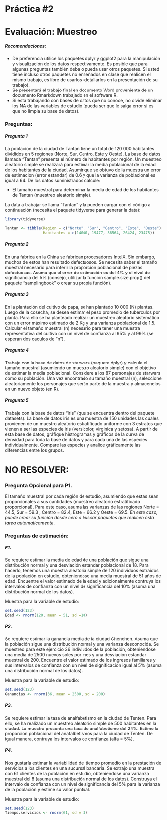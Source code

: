 Práctica \#2
================

# Evaluación: Muestreo

##### Recomendaciones:

-   De preferencia utilice los paquetes dplyr y ggplot2 para la
    manipulación y visualización de los datos respectivamente. Es
    posible que para algunas preguntas también deba o pueda usar otros
    paquetes. Si usted tiene incluso otros paquetes no enseñados en
    clase que realicen el mismo trabajo, es libre de usarlos
    (detallarlos en la presentación de su trabajo).
-   Se presentará el trabajo final en documento Word proveniente de un
    documento Rmarkdown trabajado en el software R.
-   Si esta trabajando con bases de datos que no conoce, no olvide
    eliminar los NA de las variables de estudio (pueda ser que le salga
    error si es que no limpia su base de datos).

### Preguntas:

##### Pregunta 1

La poblacion de la ciudad de Tantan tiene un total de 120 000 habitantes
divididos en 5 regiones (Norte, Sur, Centro, Este y Oeste). La base de
datos llamada “Tantan” presenta el número de habitantes por región. Un
muestreo aleatorio simple se realizará para estimar la media poblacional
de la edad de los habitantes de la ciudad. Asumir que se obtuvo de la
muestra un error de estimacion (error estandar) de 0.6 y que la varianza
de poblacional es igual a 64. De los datos suministrados calcule:

-   El tamaño muestral para determinar la media de edad de los
    habitantes de Tantan (muestreo aleatorio simple).

La data a trabajar se llama “Tantan” y la pueden cargar con el código a
continuación (necesita el paquete tidyverse para generar la data):

``` r
library(tidyverse)

Tantan <- tibble(Region = c("Norte", "Sur", "Centro", "Este", "Oeste"),
                 Habitantes = c(14060, 19477, 36564, 26424, 23475))
```

##### Pregunta 2

En una fabrica en la China se fabrican procesadores IntelX. Sin embargo,
muchos de estos han resultado defectuosos. Se necesita saber el tamaño
muestral necesario para inferir la proporcion poblacional de piezas
defectuosas. Asuma que el error de estimación es del 4% y el nivel de
significancia del 5% (consejo, utilizar la función sample.size.prop()
del paquete “samplingbook” o crear su propia función).

##### Pregunta 3

En la plantación del cultivo de papa, se han plantado 10 000 (N)
plantas. Luego de la cosecha, se desea estimar el peso promedio de
tuberculos por planta. Para ello se ha planteado realizar un muestreo
aleatorio sistemático con un error máximo estimado de 2 Kg y una
varianza poblacional de 1.5. Calcular el tamaño muestral (n) necesario
para tener una muestra representativa del cultivo con un nivel de
confianza al 95% y al 99% (se esperan dos caculos de “n”).

##### Pregunta 4

Trabaje con la base de datos de starwars (paquete dplyr) y calcule el
tamaño muestral (asumiendo un muestro aleatorio simple) con el objetivo
de estimar la media poblacional. Considere a los 87 personajes de
starwars como su población. Una vez encontrado su tamaño muestral (n),
seleccione aleatoriamente los personajes que serán parte de la muestra y
almacenelos en un nuevo objeto (en R).

##### Pregunta 5

Trabaje con la base de datos “iris” (que se encuentra dentro del paquete
datasets). La base de datos iris es una muestra de 150 unidades las
cuales provienen de un muestro aleatorio estratificado uniforme con 3
estratos que vienen a ser las especies de iris (versicolor, virginica y
setosa). A partir de esta base de datos, gráfique histrogramas y
gráficos de la curva de densidad para toda la base de datos y para cada
una de las especies individualmente. Compare las especies y analice
gráficamente las diferencias entre los grupos.

# NO RESOLVER:

### **Pregunta Opcional para P1**.

El tamaño muestral por cada región de estudio, asumiendo que estas sean
proporcionales a sus cantidades (muestreo aleatorio estratificado
proporcional). Para este caso, asuma las varianzas de las regiones Norte
= 44.5, Sur = 59.3 , Centro = 82.4, Este = 66.2 y Oeste = 69.5. *En este
caso, puede crear su función desde cero o buscar paquetes que realicen
esta tarea automaticamente*.

### Preguntas de estimación:

##### P1.

Se requiere estimar la media de edad de una población que sigue una
distribución normal y una desviación estandar poblacional de 18. Para
hacerlo, tenemos una muestra aleatoria simple de 120 individuos
extraidos de la población en estudio, obteniendose una media muestral de
51 años de edad. Encuentre el valor estimado de la edad y adicionalmente
contruya los intervalos de confianza con un nivel de significancia del
10% (asuma una distribución normal de los datos).

Muestra para la variable de estudio:

``` r
set.seed(123)
Edad <- rnorm(120, mean = 51, sd =18)
```

##### P2.

Se requiere estimar la ganancia media de la ciudad Chenchen. Asuma que
la población sigue una distribución normal y una varianza desconocida.
Se muestreo para este ejercicio 36 indiviudos de la población,
obteniendose una media de 2500 nuevos soles por mes y una desviación
estandar muestral de 200. Encuentre el valor estimado de los ingresos
familiares y sus intervalos de confianza con un nivel de significacion
igual al 5% (asuma una distribución normal de los datos).

Muestra para la variable de estudio:

``` r
set.seed(123)
Ganancias <- rnorm(36, mean = 2500, sd = 200)
```

##### P3.

Se requiere estimar la tasa de analfabetismo en la ciudad de Tenten.
Para ello, se ha realizado un muestreo aleatorio simple de 500
habitantes en la ciudad. La muestra presenta una tasa de analfabetismo
del 24%. Estime la proporcion poblacional del anafalbetismos para la
ciudad de Tenten. De igual manera, contruya los intervalos de confianza
(alfa = 5%).

##### P4.

Nos gustaría estimar la variabilidad del tiempo promedio en la
prestación de servicios a los clientes en una sucursal bancaria. Se
extrajo una muestra con 61 clientes de la población en estudio,
obteniendose una varianza muestral del 8 (asuma una distribución normal
de los datos). Construya el intervalo de confianza con un nivel de
significancia del 5% para la varianza de la población y estime su valor
puntual.

Muestra para la variable de estudio:

``` r
set.seed(123)
Tiempo.servicios <- rnorm(61, sd = 8)
```
